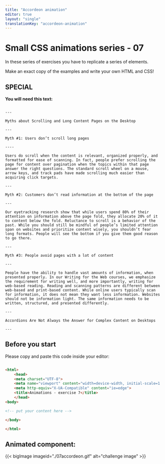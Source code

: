 ```yaml
---
title: "Accordeon animation"
editor: true
layout: "single"
translationKey: "accordeon-animation"
---
```


# Small CSS animations series - 07

In these series of exercises you have to replicate a series of elements.

Make an exact copy of the examples and write your own HTML and CSS!

## SPECIAL

**You will need this text:** 

```ascii

---

Myths about Scrolling and Long Content Pages on the Desktop

---

Myth #1: Users don’t scroll long pages

----

Users do scroll when the content is relevant, organized properly, and formatted for ease of scanning. In fact, people prefer scrolling the page for content over pagination when the topics within that page answer the right questions. The standard scroll wheel on a mouse, arrow keys, and track pads have made scrolling much easier than acquiring click targets.

---

Myth #2: Customers don’t read information at the bottom of the page

---

Our eyetracking research show that while users spend 80% of their attention on information above the page fold, they allocate 20% of it to content below the fold. Reluctance to scroll is a behavior of the past. While you should still be mindful of people’s limited attention span on websites and prioritize content wisely, you shouldn’t fear long formats. People will see the bottom if you give them good reason to go there.

---

Myth #3: People avoid pages with a lot of content

---

People have the ability to handle vast amounts of information, when presented properly. In our Writing for the Web courses, we emphasize the requirement for writing well, and more importantly, writing for web-based reading. Reading and scanning patterns are different between web-based and print-based content. While online users typically scan for information, it does not mean they want less information. Websites should not be information light. The same information needs to be written, structured, and presented differently.

---

Accordions Are Not Always the Answer for Complex Content on Desktops

---
```

## Before you start

Please copy and paste this code inside your editor:

```html

<html>
    <head>
    <meta charset="UTF-8">
    <meta name="viewport" content="width=device-width, initial-scale=1.0">
    <meta http-equiv="X-UA-Compatible" content="ie=edge">
    <title>Animations - exercise 7</title>
    </head>
<body>

<!-- put your content here -->

</body>

</html>
```

## Animated component:

{{< bigImage imageid="./07accordeon.gif" alt="challenge image" >}}
